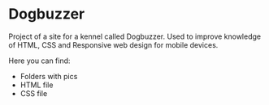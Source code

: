 # Dogbuzzer
Project of a site for a kennel called Dogbuzzer.
Used to improve knowledge of HTML, CSS and Responsive web design for mobile devices.

Here you can find:
<ul>
  <li>Folders with pics</li>
  <li>HTML file</li>
  <li>CSS file</li>
</ul>

